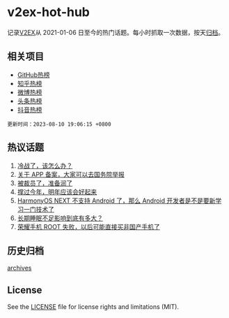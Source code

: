 # v2ex-hot-hub

 记录[V2EX](https://www.v2ex.com/)从 2021-01-06 日至今的热门话题。每小时抓取一次数据，按天[归档](archives)。
 
 ## 相关项目

- [GitHub热榜](https://github.com/lonnyzhang423/github-hot-hub)
- [知乎热榜](https://github.com/lonnyzhang423/zhihu-hot-hub)
- [微博热榜](https://github.com/lonnyzhang423/weibo-hot-hub)
- [头条热榜](https://github.com/lonnyzhang423/toutiao-hot-hub)
- [抖音热榜](https://github.com/lonnyzhang423/douyin-hot-hub)


 `更新时间：2023-08-10 19:06:15 +0800`

## 热议话题

1. [冷战了，该怎么办？](https://www.v2ex.com/t/963959)
1. [关于 APP 备案，大家可以去国务院举报](https://www.v2ex.com/t/964007)
1. [被裁员了，准备润了](https://www.v2ex.com/t/963878)
1. [撑过今年，明年应该会好起来](https://www.v2ex.com/t/963963)
1. [HarmonyOS NEXT 不支持 Android 了，那么 Android 开发者是不是要新学习一门技术了](https://www.v2ex.com/t/963995)
1. [长期睡眠不足影响到底有多大？](https://www.v2ex.com/t/963976)
1. [荣耀手机 ROOT 失败，以后可能直接买非国产手机了](https://www.v2ex.com/t/963863)

## 历史归档

[archives](archives)

## License

See the [LICENSE](LICENSE) file for license rights and limitations (MIT).

